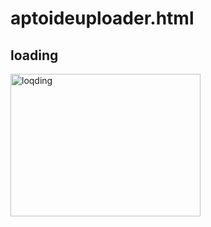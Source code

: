 # aptoideuploader.html

<!DOCTYPE html>
<html>
<body>

<h2>loading</h2>
<img src="https://mir-s3-cdn-cf.behance.net/project_modules/disp/9c104519461997.562dad20c6fbb.gif" alt="loqding" style="width:304px;height:228px;">

</body>
</html>

